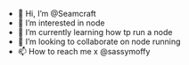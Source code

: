 - 👋 Hi, I’m @Seamcraft
- 👀 I’m interested in node 
- 🌱 I’m currently learning how tp run a node
- 💞️ I’m looking to collaborate on node running
- 📫 How to reach me x @sassymoffy

<!---
Seamcraft/Seamcraft is a ✨ special ✨ repository because its `README.md` (this file) appears on your GitHub profile.
You can click the Preview link to take a look at your changes.
--->
